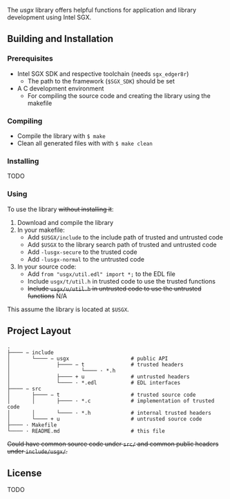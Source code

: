 The *usgx* library offers helpful functions for application and library development using Intel SGX.

## Building and Installation

### Prerequisites

* Intel SGX SDK and respective toolchain (needs `sgx_edger8r`)
	* The path to the framework (`$SGX_SDK`) should be set
* A C development environment
	* For compiling the source code and creating the library using the makefile

### Compiling

* Compile the library with `$ make`
* Clean all generated files with with `$ make clean`

### Installing

TODO

### Using

To use the library ~~without installing it~~:

1. Download and compile the library
2. In your makefile:
	- Add `$USGX/include` to the include path of trusted and untrusted code
	- Add `$USGX` to the library search path of trusted and untrusted code
	- Add `-lusgx-secure` to the trusted code
	- Add `-lusgx-normal` to the untrusted code
3. In your source code:
	- Add `from "usgx/util.edl" import *;` to the EDL file
	- Include `usgx/t/util.h` in trusted code to use the trusted functions
	- ~~Include `usgx/u/util.h` in untrusted code to use the untrusted functions~~ N/A

This assume the library is located at `$USGX`.

## Project Layout

```
.
├──── − include
│       └──── − usgx                    # public API
│               ├──── − t               # trusted headers
│                       └──── · *.h
│               ├──── + u               # untrusted headers
│               └──── · *.edl           # EDL interfaces
├──── − src
│       ├──── − t                       # trusted source code
│       │       ├──── · *.c             # implementation of trusted code
│       │       └──── · *.h             # internal trusted headers
│       └──── + u                       # untrusted source code
├──── · Makefile
└──── · README.md                       # this file
```

~~Could have common source code under `src/` and common public headers under `include/usgx/`.~~

## License

TODO
